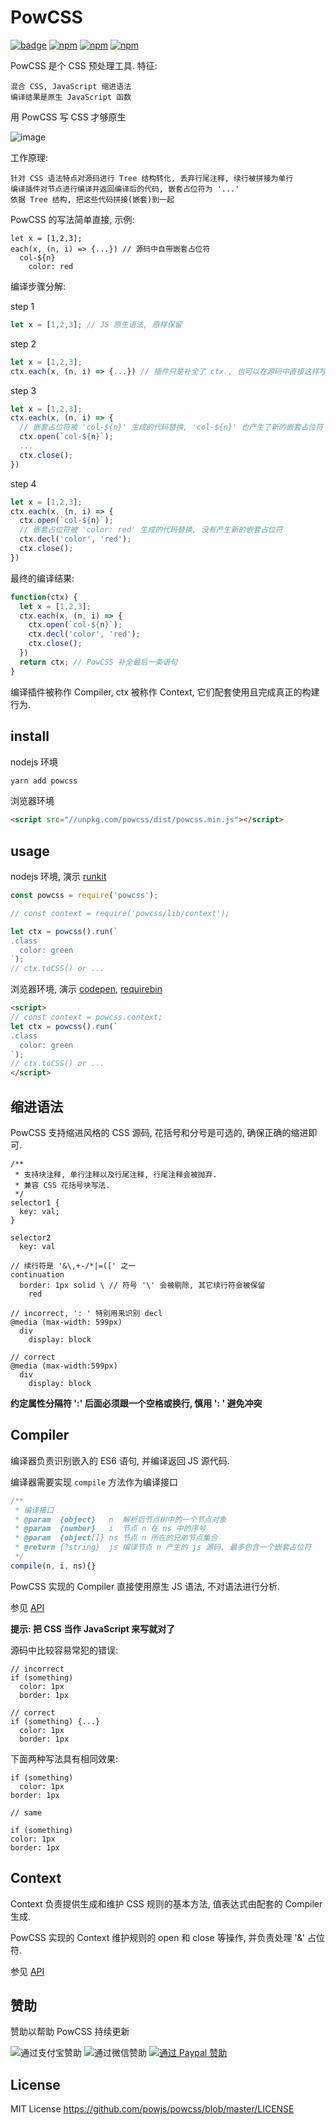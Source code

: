 # PowCSS

[![badge](https://img.shields.io/badge/Pow-CSS-green.svg?style=flat-square)](https://github.com/powjs/powcss)
[![npm](https://img.shields.io/npm/l/powcss.svg?style=flat-square)](https://www.npmjs.org/package/powcss)
[![npm](https://img.shields.io/npm/dm/powcss.svg?style=flat-square)](https://www.npmjs.org/package/powcss)
[![npm](https://img.shields.io/npm/dt/powcss.svg?style=flat-square)](https://www.npmjs.org/package/powcss)

PowCSS 是个 CSS 预处理工具. 特征:

    混合 CSS, JavaScript 缩进语法
    编译结果是原生 JavaScript 函数

用 PowCSS 写 CSS 才够原生

![image](https://user-images.githubusercontent.com/489285/31862371-77c9cce0-b702-11e7-824d-8604fda54703.png)

工作原理:

    针对 CSS 语法特点对源码进行 Tree 结构转化, 丢弃行尾注释, 续行被拼接为单行
    编译插件对节点进行编译并返回编译后的代码, 嵌套占位符为 '...'
    依据 Tree 结构, 把这些代码拼接(嵌套)到一起

PowCSS 的写法简单直接, 示例:

```styl
let x = [1,2,3];
each(x, (n, i) => {...}) // 源码中自带嵌套占位符
  col-${n}
    color: red
```

编译步骤分解:

step 1

```js
let x = [1,2,3]; // JS 原生语法, 原样保留
```

step 2

```js
let x = [1,2,3];
ctx.each(x, (n, i) => {...}) // 插件只是补全了 ctx., 也可以在源码中直接这样写.
```

step 3

```js
let x = [1,2,3];
ctx.each(x, (n, i) => {
  // 嵌套占位符被 'col-${n}' 生成的代码替换, 'col-${n}' 也产生了新的嵌套占位符
  ctx.open(`col-${n}`);
  ...
  ctx.close();
})
```

step 4

```js
let x = [1,2,3];
ctx.each(x, (n, i) => {
  ctx.open(`col-${n}`);
  // 嵌套占位符被 'color: red' 生成的代码替换, 没有产生新的嵌套占位符
  ctx.decl('color', 'red');
  ctx.close();
})
```

最终的编译结果:

```js
function(ctx) {
  let x = [1,2,3];
  ctx.each(x, (n, i) => {
    ctx.open(`col-${n}`);
    ctx.decl('color', 'red');
    ctx.close();
  })
  return ctx; // PowCSS 补全最后一条语句
}
```

编译插件被称作 Compiler, ctx 被称作 Context, 它们配套使用且完成真正的构建行为.

## install

nodejs 环境

```sh
yarn add powcss
```

浏览器环境

```html
<script src="//unpkg.com/powcss/dist/powcss.min.js"></script>
```

## usage

nodejs 环境, 演示 [runkit][]

```js
const powcss = require('powcss');

// const context = require('powcss/lib/context');

let ctx = powcss().run(`
.class
  color: green
`);
// ctx.toCSS() or ...
```

浏览器环境, 演示 [codepen][], [requirebin][]

```html
<script>
// const context = powcss.context;
let ctx = powcss().run(`
.class
  color: green
`);
// ctx.toCSS() or ...
</script>
```

## 缩进语法

PowCSS 支持缩进风格的 CSS 源码, 花括号和分号是可选的, 确保正确的缩进即可.

```styl
/**
 * 支持块注释, 单行注释以及行尾注释, 行尾注释会被抛弃.
 * 兼容 CSS 花括号块写法.
 */
selector1 {
  key: val;
}

selector2
  key: val

// 续行符是 '&\,+-/*|=([' 之一
continuation
  border: 1px solid \ // 符号 '\' 会被剔除, 其它续行符会被保留
    red

// incorrect, ': ' 特别用来识别 decl
@media (max-width: 599px)
  div
    display: block

// correct
@media (max-width:599px)
  div
    display: block
```

**约定属性分隔符 ':' 后面必须跟一个空格或换行, 慎用 ': ' 避免冲突**

## Compiler

编译器负责识别嵌入的 ES6 语句, 并编译返回 JS 源代码.

编译器需要实现 `compile` 方法作为编译接口

```js
/**
 * 编译接口
 * @param  {object}   n  解析后节点树中的一个节点对象
 * @param  {number}   i  节点 n 在 ns 中的序号
 * @param  {object[]} ns 节点 n 所在的兄弟节点集合
 * @return {?string}  js 编译节点 n 产生的 js 源码, 最多包含一个嵌套占位符
 */
compile(n, i, ns){}
```

PowCSS 实现的 Compiler 直接使用原生 JS 语法, 不对语法进行分析.

参见 [API](api.md)

**提示: 把 CSS 当作 JavaScript 来写就对了**

源码中比较容易常犯的错误:

```styl
// incorrect
if (something)
  color: 1px
  border: 1px

// correct
if (something) {...}
  color: 1px
  border: 1px
```

下面两种写法具有相同效果:

```styl
if (something)
  color: 1px
border: 1px

// same

if (something)
color: 1px
border: 1px
```

## Context

Context 负责提供生成和维护 CSS 规则的基本方法, 值表达式由配套的 Compiler 生成.

PowCSS 实现的 Context 维护规则的 open 和 close 等操作, 并负责处理 '&' 占位符.

参见 [API](api.md)

## 赞助

赞助以帮助 PowCSS 持续更新

![通过支付宝赞助](https://user-images.githubusercontent.com/489285/31326203-9b0c95c0-ac8a-11e7-9161-b2d8f1cc00e8.png)
![通过微信赞助](https://user-images.githubusercontent.com/489285/31326223-c62b133a-ac8a-11e7-9af5-ff5465872280.png)
[![通过 Paypal 赞助](https://user-images.githubusercontent.com/489285/31326166-63e63682-ac8a-11e7-829a-0f75875ac88a.png)](https://www.paypal.me/HengChunYU/5)

## License

MIT License <https://github.com/powjs/powcss/blob/master/LICENSE>

[runkit]: https://runkit.com/achun/powcss-demo
[codepen]: https://codepen.io/achun/pen/eGVzpq
[requirebin]: http://requirebin.com/?gist=7f29bedba40cb8029e30880fc857fc9b
